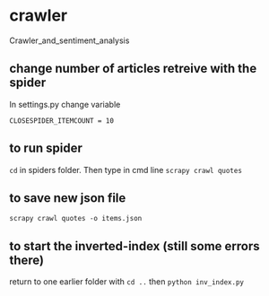 # crawler
Crawler_and_sentiment_analysis

## change number of articles retreive with the spider
In settings.py change variable

`CLOSESPIDER_ITEMCOUNT = 10`

## to run spider
`cd` in spiders folder. Then type in cmd line
`scrapy crawl quotes`

## to save new json file
`scrapy crawl quotes -o items.json`

## to start the inverted-index (still some errors there)
return to one earlier folder with `cd ..` then 
`python inv_index.py`

